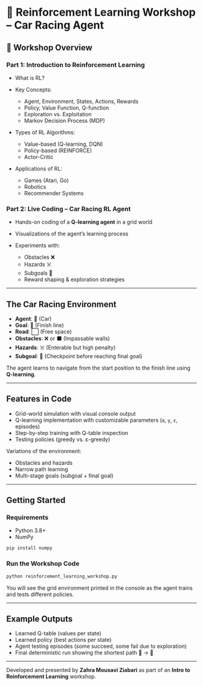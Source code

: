 # 🚗 Reinforcement Learning Workshop – Car Racing Agent

## 📖 Workshop Overview

### Part 1: Introduction to Reinforcement Learning

* What is RL?
* Key Concepts:

  * Agent, Environment, States, Actions, Rewards
  * Policy, Value Function, Q-function
  * Exploration vs. Exploitation
  * Markov Decision Process (MDP)
* Types of RL Algorithms:

  * Value-based (Q-learning, DQN)
  * Policy-based (REINFORCE)
  * Actor-Critic
* Applications of RL:

  * Games (Atari, Go)
  * Robotics
  * Recommender Systems

### Part 2: Live Coding – Car Racing RL Agent

* Hands-on coding of a **Q-learning agent** in a grid world
* Visualizations of the agent’s learning process
* Experiments with:

  * Obstacles ❌
  * Hazards ☠️
  * Subgoals 🎯
  * Reward shaping & exploration strategies

---

## The Car Racing Environment

* **Agent**: 🚗 (Car)
* **Goal**: 🏁 (Finish line)
* **Road**: ⬜ (Free space)
* **Obstacles**: ❌ or ⬛ (Impassable walls)
* **Hazards**: ☠️ (Enterable but high penalty)
* **Subgoal**: 🎯 (Checkpoint before reaching final goal)

The agent learns to navigate from the start position to the finish line using **Q-learning**.

---

## Features in Code

* Grid-world simulation with visual console output
* Q-learning implementation with customizable parameters (`α`, `γ`, `ε`, episodes)
* Step-by-step training with Q-table inspection
* Testing policies (greedy vs. ε-greedy)

Variations of the environment:

* Obstacles and hazards
* Narrow path learning
* Multi-stage goals (subgoal + final goal)

---

## Getting Started

### Requirements

* Python 3.8+
* NumPy

```bash
pip install numpy
```

### Run the Workshop Code

```bash
python reinforcement_learning_workshop.py
```

You will see the grid environment printed in the console as the agent trains and tests different policies.

---

## Example Outputs

* Learned Q-table (values per state)
* Learned policy (best actions per state)
* Agent testing episodes (some succeed, some fail due to exploration)
* Final deterministic run showing the shortest path 🚗 → 🏁

---

Developed and presented by **Zahra Mousavi Ziabari**
as part of an **Intro to Reinforcement Learning** workshop.
